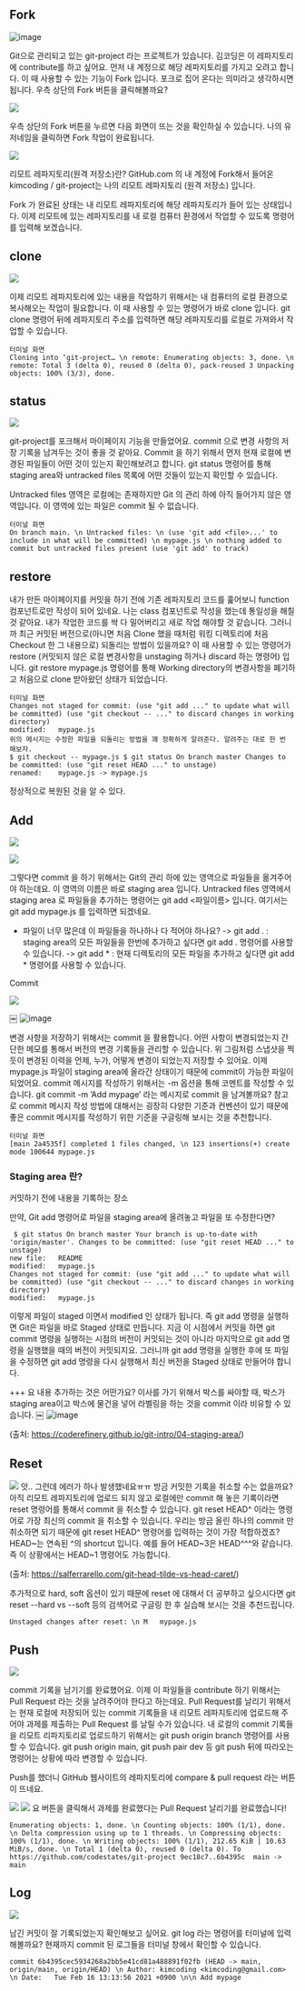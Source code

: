 ## Fork
![image](https://user-images.githubusercontent.com/61301574/111421616-a3ba2f00-8730-11eb-977f-a268ed68705a.png)

 Git으로 관리되고 있는 git-project 라는 프로젝트가 있습니다. 김코딩은 이 레파지토리에 contribute를 하고 싶어요.
 먼저 내 계정으로 해당 레파지토리를 가지고 오려고 합니다.
 이 때 사용할 수 있는 기능이 Fork 입니다. 포크로 집어 온다는 의미라고 생각하시면 됩니다. 우측 상단의 Fork 버튼을 클릭해볼까요?

![](https://user-images.githubusercontent.com/61301574/110565498-f2e0ec80-8191-11eb-86b4-8e9755b4a0db.jpeg)

 우측 상단의 Fork 버튼을 누르면 다음 화면이 뜨는 것을 확인하실 수 있습니다. 나의 유저네임을 클릭하면 Fork 작업이 완료됩니다.


![](https://user-images.githubusercontent.com/61301574/110565500-f4121980-8191-11eb-9135-de025c1e77bd.jpeg)


리모트 레파지토리(원격 저장소)란?
GitHub.com 의 내 계정에 Fork해서 들어온 kimcoding / git-project는 나의 리모트 레파지토리 (원격 저장소) 입니다.

 Fork 가 완료된 상태는 내 리모트 레파지토리에 해당 레파지토리가 들어 있는 상태입니다. 이제 리모트에 있는 레파지토리를 내 로컬 컴퓨터 환경에서 작업할 수 있도록 명령어를 입력해 보겠습니다.


## clone
![](https://user-images.githubusercontent.com/61301574/110565564-07bd8000-8192-11eb-96ab-df9d57647065.jpeg)

 이제 리모트 레파지토리에 있는 내용을 작업하기 위해서는 내 컴퓨터의 로컬 환경으로 복사해오는 작업이 필요합니다. 이 때 사용할 수 있는 명령어가 바로 clone 입니다. git clone 명령어 뒤에 레파지토리 주소를 입력하면 해당 레파지토리를 로컬로 가져와서 작업할 수 있습니다.
```
터미널 화면
Cloning into ‘git-project… \n remote: Enumerating objects: 3, done. \n remote: Total 3 (delta 0), reused 0 (delta 0), pack-reused 3 Unpacking objects: 100% (3/3), done.
```

## status

![](https://user-images.githubusercontent.com/61301574/110565605-160b9c00-8192-11eb-9974-8cb87a579670.jpeg)


 git-project를 포크해서 마이페이지 기능을 만들었어요. commit 으로 변경 사항의 저장 기록을 남겨두는 것이 좋을 것 같아요. Commit 을 하기 위해서 먼저 현재 로컬에 변경된 파일들이 어떤 것이 있는지 확인해보려고 합니다. 
git status 명령어를 통해 staging area와 untracked files 목록에 어떤 것들이 있는지 확인할 수 있습니다.

Untracked files 영역은 로컬에는 존재하지만 Git 의 관리 하에 아직 들어가지 않은 영역입니다. 이 영역에 있는 파일은 commit 될 수 없습니다.

```
터미널 화면
On branch main. \n Untracked files: \n (use 'git add <file>...' to include in what will be committed) \n mypage.js \n nothing added to commit but untracked files present (use 'git add' to track)
```

## restore

내가 만든 마이페이지를 커밋을 하기 전에 기존 레파지토리 코드를 훑어보니 function 컴포넌트로만 작성이 되어 있네요. 나는 class 컴포넌트로 작성을 했는데 통일성을 해칠 것 같아요. 내가 작업한 코드를 싹 다 밀어버리고 새로 작업 해야할 것 같습니다. 그러니까 최근 커밋된 버전으로(아니면 처음 Clone 했을 때처럼 워킹 디렉토리에 처음 Checkout 한 그 내용으로) 되돌리는 방법이 있을까요? 이 때 사용할 수 있는 명령어가 restore (커밋되지 않은 로컬 변경사항을 unstaging 하거나 discard 하는 명령어) 입니다. git restore mypage.js 명령어를 통해 Working directory의 변경사항을 폐기하고 처음으로 clone 받아왔던 상태가 되었습니다. 
```
터미널 화면
Changes not staged for commit: (use "git add ..." to update what will be committed) (use "git checkout -- ..." to discard changes in working directory)
modified:   mypage.js
위의 메시지는 수정한 파일을 되돌리는 방법을 꽤 정확하게 알려준다. 알려주는 대로 한 번 해보자.
$ git checkout -- mypage.js $ git status On branch master Changes to be committed: (use "git reset HEAD ..." to unstage)
renamed:    mypage.js -> mypage.js
```
정상적으로 복원된 것을 알 수 있다.


## Add

![](https://user-images.githubusercontent.com/61301574/110565637-1f950400-8192-11eb-9f1e-06c6dbf88349.jpeg)

![](https://user-images.githubusercontent.com/61301574/110565702-389db500-8192-11eb-9acd-9f2000e57d73.jpeg)


그렇다면 commit 을 하기 위해서는 Git의 관리 하에 있는 영역으로 파일들을 옮겨주어야 하는데요. 이 영역의 이름은 바로 staging area 입니다. Untracked files 영역에서 staging area 로 파일들을 추가하는 명령어는 git add <파일이름> 입니다. 여기서는 git add mypage.js 를 입력하면 되겠네요. 
* 파일이 너무 많은데 이 파일들을 하나하나 다 적어야 하나요? 
-> git add . : staging area의 모든 파일들을 한번에 추가하고 싶다면 git add . 명령어를 사용할 수 있습니다.
-> git add * : 현재 디렉토리의 모든 파일을 추가하고 싶다면 git add * 명령어를 사용할 수 있습니다.


Commit

![](https://user-images.githubusercontent.com/61301574/110565702-389db500-8192-11eb-9acd-9f2000e57d73.jpeg)

￼
![image](https://user-images.githubusercontent.com/61301574/111421648-b2084b00-8730-11eb-9682-0376c307342b.png)

 변경 사항을 저장하기 위해서는 commit 을 활용합니다. 어떤 사항이 변경되었는지 간단한 메모를 통해서 버전의 변경 기록들을 관리할 수 있습니다. 위 그림처럼 스냅샷을 찍듯이 변경된 이력을 언제, 누가, 어떻게 변경이 되었는지 저장할 수 있어요.
 이제 mypage.js 파일이 staging area에 올라간 상태이기 때문에 commit이 가능한 파일이 되었어요. commit 메시지를 작성하기 위해서는 -m 옵션을 통해 코멘트를 작성할 수 있습니다. git commit -m ’Add mypage’ 라는 메시지로 commit 을 남겨볼까요?
 참고로 commit 메시지 작성 방법에 대해서는 굉장히 다양한 기준과 컨벤션이 있기 때문에 좋은 commit 메시지를 작성하기 위한 기준을 구글링해 보시는 것을 추천합니다.
```
터미널 화면
[main 2a4535f] completed 1 files changed, \n 123 insertions(+) create mode 100644 mypage.js
```

### Staging area 란?
커밋하기 전에 내용을 기록하는 장소

만약, Git add 명령어로 파일을 staging area에 올려놓고 파일을 또 수정한다면?

```￼
 $ git status On branch master Your branch is up-to-date with 'origin/master'. Changes to be committed: (use "git reset HEAD ..." to unstage)
new file:   README
modified:   mypage.js
Changes not staged for commit: (use "git add ..." to update what will be committed) (use "git checkout -- ..." to discard changes in working directory)
modified:   mypage.js
```
이렇게 파일이 staged 이면서 modified 인 상태가 됩니다. 
즉 git add 명령을 실행하면 Git은 파일을 바로 Staged 상태로 만듭니다. 지금 이 시점에서 커밋을 하면 git commit 명령을 실행하는 시점의 버전이 커밋되는 것이 아니라 마지막으로 git add 명령을 실행했을 때의 버전이 커밋되지요. 그러니까 git add 명령을 실행한 후에 또 파일을 수정하면 git add 명령을 다시 실행해서 최신 버전을 Staged 상태로 만들어야 합니다.

+++ 요 내용 추가하는 것은 어떤가요?
이사를 가기 위해서 박스를 싸야할 때, 박스가 staging area이고 박스에 물건을 넣어 라벨링을 하는 것을 commit 이라 비유할 수 있습니다.
￼
![image](https://user-images.githubusercontent.com/61301574/111421674-bcc2e000-8730-11eb-934f-3e93f8a95433.png)

(출처: https://coderefinery.github.io/git-intro/04-staging-area/)


## Reset

![](https://user-images.githubusercontent.com/61301574/110565718-3e939600-8192-11eb-81ba-1a0f03cb787e.jpeg)
앗.. 그런데 에러가 하나 발생했네요ㅠㅠ
방금 커밋한 기록을 취소할 수는 없을까요?
아직 리모트 레파지토리에 업로드 되지 않고 로컬에만 commit 해 놓은 기록이라면 reset 명령어를 통해서 commit 을 취소할 수 있습니다. git reset HEAD^ 이라는 명령어로 가장 최신의 commit 을 취소할 수 있습니다.
 우리는 방금 올린 하나의 commit 만 취소하면 되기 때문에 git reset HEAD^ 명령어를 입력하는 것이 가장 적합하겠죠?
 HEAD~는 연속된 ^의 shortcut 입니다. 예를 들어 HEAD~3은 HEAD^^^와 같습니다. 즉 이 상황에서는 HEAD~1 명령어도 가능합니다.

(출처: https://salferrarello.com/git-head-tilde-vs-head-caret/)

 추가적으로 hard, soft 옵션이 있기 때문에 reset 에 대해서 더 공부하고 싶으시다면 git reset --hard vs --soft 등의 검색어로 구글링 한 후 실습해 보시는 것을 추천드립니다.

```
Unstaged changes after reset: \n M   mypage.js
```

## Push

![](https://user-images.githubusercontent.com/61301574/110565752-4eab7580-8192-11eb-93c0-0a169ed2d41b.jpeg)

 commit 기록을 남기기를 완료했어요. 이제 이 파일들을 contribute 하기 위해서는 Pull Request 라는 것을 날려주어야 한다고 하는데요. Pull Request를 날리기 위해서는 현재 로컬에 저장되어 있는 commit 기록들을 내 리모트 레파지토리에 업로드해 주어야 과제를 제출하는 Pull Request 를 날릴 수가 있습니다.
 내 로컬의 commit 기록들을 리모트 리파지토리로 업로드하기 위해서는 git push origin branch 명령어를 사용할 수 있습니다. git push origin main, git push pair dev 등 git push 뒤에 따라오는 명령어는 상황에 따라 변경할 수 있습니다.

Push를 했더니 GitHub 웹사이트의 레파지토리에 compare & pull request 라는 버튼이 뜨네요.

![](https://user-images.githubusercontent.com/61301574/110565788-61be4580-8192-11eb-9986-85bb1b469d11.png)
![](https://user-images.githubusercontent.com/61301574/110565801-6682f980-8192-11eb-8255-32a2aaf37040.png)
요 버튼을 클릭해서 과제를 완료했다는 Pull Request 날리기를 완료했습니다!


```
Enumerating objects: 1, done. \n Counting objects: 100% (1/1), done. \n Delta compression using up to 1 threads. \n Compressing objects: 100% (1/1), done. \n Writing objects: 100% (1/1), 212.65 KiB | 10.63 MiB/s, done. \n Total 1 (delta 0), reused 0 (delta 0). To https://github.com/codestates/git-project 9ec18c7..6b4395c  main -> main
```

## Log

![](https://user-images.githubusercontent.com/61301574/110565763-5408c000-8192-11eb-839e-31f35a230ff2.jpeg)


남긴 커밋이 잘 기록되었는지 확인해보고 싶어요. git log 라는 명령어를 터미널에 입력해볼까요? 현재까지 commit 된 로그들을 터미널 창에서 확인할 수 있습니다.
```
commit 6b4395cec5934268a2bb5e41cd81a488891f02fb (HEAD -> main, origin/main, origin/HEAD) \n Author: kimcoding <kimcoding@gmail.com> \n Date:   Tue Feb 16 13:13:56 2021 +0900 \n\n Add mypage
```
